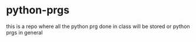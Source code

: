 # python-prgs
this is a repo where all the python prg done in class will be stored or python prgs in general

